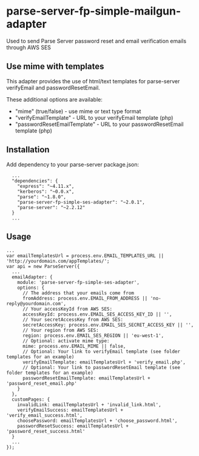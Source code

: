 # parse-server-fp-simple-mailgun-adapter

Used to send Parse Server password reset and email verification emails through AWS SES

## Use mime with templates
This adapter provides the use of html/text templates for parse-server verifyEmail and passwordResetEmail.

These additional options are available:
- "mime" (true/false) - use mime or text type format
- "verifyEmailTemplate" - URL to your verifyEmail template (php)
- "passwordResetEmailTemplate"  - URL to your passwordResetEmail template (php)


## Installation

Add dependency to your parse-server package.json:

```
  ...
  "dependencies": {
    "express": "~4.11.x",
    "kerberos": "~0.0.x",
    "parse": "~1.8.0",
    "parse-server-fp-simple-ses-adapter": "~2.0.1",
    "parse-server": "~2.2.12"
  }
  ...
```

## Usage
```
...
var emailTemplatesUrl = process.env.EMAIL_TEMPLATES_URL || 'http://yourdomain.com/appTemplates/';
var api = new ParseServer({
  ...
  emailAdapter: {
    module: 'parse-server-fp-simple-ses-adapter',
    options: {
      // The address that your emails come from
      fromAddress: process.env.EMAIL_FROM_ADDRESS || 'no-reply@yourdomain.com',
      // Your accessKeyId from AWS SES:
      accessKeyId: process.env.EMAIL_SES_ACCESS_KEY_ID || '',
      // Your secretAccessKey from AWS SES:
      secretAccessKey: process.env.EMAIL_SES_SECRET_ACCESS_KEY || '',
      // Your region from AWS SES:
      region: process.env.EMAIL_SES_REGION || 'eu-west-1',
      // Optional: activate mime type:
      mime: process.env.EMAIL_MIME || false,      
      // Optional: Your link to verifyEmail template (see folder templates for an example)
      verifyEmailTemplate: emailTemplatesUrl + 'verify_email.php',
      // Optional: Your link to passwordResetEmail template (see folder templates for an example)
      passwordResetEmailTemplate: emailTemplatesUrl + 'password_reset_email.php'
    }
  },
  customPages: {
    invalidLink: emailTemplatesUrl + 'invalid_link.html',
    verifyEmailSuccess: emailTemplatesUrl + 'verify_email_success.html',
    choosePassword: emailTemplatesUrl + 'choose_password.html',
    passwordResetSuccess: emailTemplatesUrl + 'password_reset_success.html'
  }
  ...
});

```

